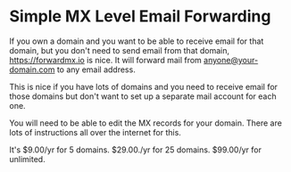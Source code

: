 # Simple MX Level Email Forwarding

If you own a domain and you want to be able to receive email for that domain,
but you don't need to send email from that domain,
https://forwardmx.io is nice. It will forward mail from anyone@your-domain.com 
to any email address.

This is nice if you have lots of domains and you need to receive email 
for those domains but don't want to set up a separate mail account for
each one.

You will need to be able to edit the MX records for your domain. There are 
lots of instructions all over the internet for this.

It's $9.00/yr for 5 domains. $29.00./yr for 25 domains. $99.00/yr for unlimited.
